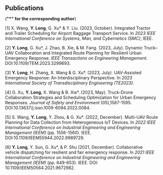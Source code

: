 <h2 style="margin: 60px 0px 10px;">Publications</h2>

(**"*" for the corresponding author**)


[1] X. Wang, <b>Y. Long</b>, G. Xu* & Y. Liu. (2023, October). Integrated Tractor and Trailer Scheduling for Airport Baggage Transport Service. In <i>2023 IEEE International Conference on Systems, Man, and Cybernetics (SMC)</i>, IEEE.


[2]	<b>Y. Long</b>, G. Xu*, J. Zhao, B. Xie, & M. Fang. (2023, July). Dynamic Truck–UAV Collaboration and Integrated Route Planning for Resilient Urban Emergency Response. <i>IEEE Transactions on Engineering Management</i>. DOI:10.1109/TEM.2023.3299693.


[3]	<b>Y. Long</b>, H. Zhang, X. Wang & G. Xu*. (2023, July). UAV-Assisted Emergency Response: An Interdisciplinary Perspective. In <i>2023 International Society of Transdisciplinary Engineering (TE2023)</i>.


[4]	G. Xu, <b>Y. Long</b>, X. Wang & B. Xie*. (2023, May). Truck-Drone Collaboration Strategies and Scheduling Optimization for Urban Emergency Responses. <i>Journal of Safety and Environment</i> (05),1587-1595. DOI:10.13637/j.issn.1009-6094.2022.0084.


[5]	S. Wang, <b>Y. Long</b>, Y. Zhou, & G. Xu*. (2022, December). Multi-UAV Route Planning for Data Collection from Heterogeneous IoT Devices. In <i>2022 IEEE International Conference on Industrial Engineering and Engineering Management (IEEM)</i> (pp. 1556-1560). IEEE. DOI:10.1109/IEEM55944.2022.9989729.

[6] <b>Y. Long</b>, Y. Sun, G. Xu*, & P. Shu (2021, December). Collaborative vehicle dispatching for resilient and fair emergency response. In <i>2021 IEEE International Conference on Industrial Engineering and Engineering Management (IEEM)</i> (pp. 649-653). IEEE. DOI: 10.1109/IEEM50564.2021.9672982.
